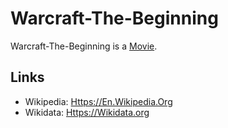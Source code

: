 # Warcraft-The-Beginning

Warcraft-The-Beginning is a [Movie](200300000.md).

## Links

- Wikipedia: [Https://En.Wikipedia.Org](https://en.wikipedia.org/wiki/Warcraft_(film))
- Wikidata: [Https://Wikidata.org](https://www.wikidata.org/wiki/Q14513321)
